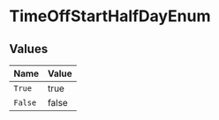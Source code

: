 # TimeOffStartHalfDayEnum


## Values

| Name    | Value   |
| ------- | ------- |
| `True`  | true    |
| `False` | false   |